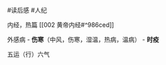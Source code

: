 #读后感 #人纪 


内经，热篇 [[002 黄帝内经#^986ced]]

外感病
	- **伤寒**（中风，伤寒，湿温，热病，温病）
	- **时疫**

五运（行）六气




























